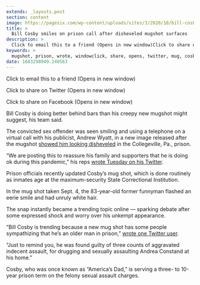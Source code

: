 ```yaml
--- 
extends: _layouts.post 
section: content 
image: https://pagesix.com/wp-content/uploads/sites/3/2020/10/bill-cosby-01.jpg?quality=90&strip=all&w=1200 
title: > 
  Bill Cosby smiles on prison call after disheveled mugshot surfaces 
description: > 
  Click to email this to a friend (Opens in new window)Click to share on Twitter (Opens in new window)Click to share on Facebook (Opens in new window)Bill Cosby is doing better behind bars than his creepy new mugshot might suggest, his team said.Prison officials recently updated Cosby’s mug shot, which is done routinely as inmates age at the maximum-security State Correctional Institution.In the mug shot taken Sept. 4, the 83-year-old former funnyman flashed an eerie smile and had unruly white hair.The snap instantly became a trending topic online — sparking debate after some expressed shock and worry over his unkempt appearance.“Bill Cosby is trending because a new mug shot has some people sympathizing that he’s an older man in prison,” wrote one Twitter user. 
keywords: > 
  mugshot, prison, wrote, windowclick, share, opens, twitter, mug, cosby, surfaces, trending, shot, bill, disheveled, smiles 
date: 1603298949.249563 
--- 
```

<div><p>Click to email this to a friend (Opens in new window)</p><p>Click to share on Twitter (Opens in new window)</p><p>Click to share on Facebook (Opens in new window)</p><p>Bill Cosby is doing better behind bars than his creepy new mugshot might suggest, his team said.</p>
<p>The convicted sex offender was seen smiling and using a telephone on a virtual call with his publicist, Andrew Wyatt, in a new image released after the mugshot <a href="https://nypost.com/2020/10/20/bill-cosby-smiles-in-creepy-new-mug-shot-from-pa-prison/">showed him looking disheveled</a> in the Collegeville, Pa., prison.</p>
<p>&#8220;We are posting this to reassure his family and supporters that he is doing ok during this pandemic,&#8221; his reps <a href="https://twitter.com/BillCosby/status/1318713665248481288" rel="noopener noreferrer" target="_blank">wrote Tuesday on his Twitter</a>.</p>
<p>Prison officials recently updated Cosby&#8217;s mug shot, which is done routinely as inmates age at the maximum-security State Correctional Institution.</p>
<p>In the mug shot taken Sept. 4, the 83-year-old former funnyman flashed an eerie smile and had unruly white hair.</p>
<p>The snap instantly became a trending topic online &#8212; sparking debate after some expressed shock and worry over his unkempt appearance.</p>
<p>&#8220;Bill Cosby is trending because a new mug shot has some people sympathizing that he&#8217;s an older man in prison,&#8221; <a href="https://twitter.com/YasmeenTV/status/1318606960984469505" rel="noopener noreferrer" target="_blank">wrote one Twitter user</a>.</p>
<p>&#8220;Just to remind you, he was found guilty of three counts of aggravated indecent assault, for drugging and sexually assaulting Andrea Constand at his home.&#8221;</p>
 
<p>Cosby, who was once known as &#8220;America&#8217;s Dad,&#8221; is serving a three- to 10-year prison term on the felony sexual assault charges.</p>
			</div>